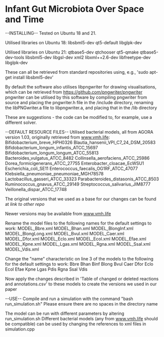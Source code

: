 # Infant Gut Microbiota Over Space and Time

--INSTALLING--
Tested on Ubuntu 18 and 21.

Utilised libraries on Ubuntu 18:
libsbml5-dev
qt5-default
libglpk-dev

Utilised libraries on Ubuntu 21:
qtbase5-dev
qtchooser
qt5-qmake
qtbase5-dev-tools
libsbml5-dev
libgsl-dev
xml2
libxml++2.6-dev
libfreetype-dev
libglpk-dev

These can all be retrieved from standard repositories using, e.g., 'sudo apt-get install libsbml5-dev'

By default the software also utilises libpngwriter for drawing visualisations, which can be retrieved from https://github.com/pngwriter/pngwriter 
pngwriter can be utilised by this software by compiling pngwriter from source and placing the pngwriter.h file in the /include directory, renaming the libPNGwriter.a file to libpngwriter.a, and placing that in the /lib directory

These are suggestions - the code can be modified to, for example, use a different solver.

--DEFAULT RESOURCE FILES--
Utilised bacterial models, all from AGORA version 1.03, originally retrieved from www.vmh.life:
Bifidobacterium_breve_HPH0326
Blautia_hansenii_VPI_C7_24_DSM_20583
Bifidobacterium_longum_infantis_ATCC_15697
Bifidobacterium_longum_longum_ATCC_55813
Bacteroides_vulgatus_ATCC_8482
Collinsella_aerofaciens_ATCC_25986
Dorea_formicigenerans_ATCC_27755
Enterobacter_cloacae_EcWSU1
Escherichia_coli_SE11
Enterococcus_faecalis_OG1RF_ATCC_47077
Klebsiella_pneumoniae_pneumoniae_MGH78578
Lactobacillus_gasseri_ATCC_33323
Parabacteroides_distasonis_ATCC_8503
Ruminococcus_gnavus_ATCC_29149
Streptococcus_salivarius_JIM8777
Veillonella_dispar_ATCC_17748

The original versions that we used as a base for our changes can be found at *link to other repo*

Newer versions may be available from www.vmh.life

Rename the model files to the following names for the default settings to work:
MODEL_Bbre.xml
MODEL_Bhan.xml
MODEL_BlongInf.xml
MODEL_BlongLong.xml
MODEL_Bvul.xml
MODEL_Caer.xml
MODEL_Dfor.xml
MODEL_Eclo.xml
MODEL_Ecol.xml
MODEL_Efae.xml
MODEL_Kpne.xml
MODEL_Lgas.xml
MODEL_Rgna.xml
MODEL_Ssal.xml
MODEL_Vdis.xml

Change the "name" characteristic on line 3 of the models to the following for the default settings to work:
Bbre
Bhan
Binf
Blong
Bvul
Caer
Dfor
Eclo
Ecol
Efae
Kpne
Lgas
Pdis
Rgna
Ssal
Vdis

Now apply the changes described in 'Table of changed or deleted reactions and annotations.csv' to these models to create the versions we used in our paper

--USE--
Compile and run a simulation with the command "bash run_simulation.sh"
Please ensure there are no spaces in the directory name

The model can be run with different parameters by altering run_simulation.sh
Different bacterial models (any from www.vmh.life should be compatible) can be used by changing the references to xml files in simulation.cpp
